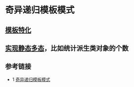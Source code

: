 # 奇异递归模板模式

## [模板特化](./template_specilization.cpp)

## [实现**静态多态**](./object_counter.cpp)，比如统计派生类对象的个数


## 参考链接
* 1 [奇异递归模板模式](https://zhuanlan.zhihu.com/p/460497652)
